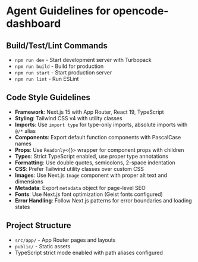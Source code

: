 # Agent Guidelines for opencode-dashboard

## Build/Test/Lint Commands
- `npm run dev` - Start development server with Turbopack
- `npm run build` - Build for production
- `npm run start` - Start production server
- `npm run lint` - Run ESLint

## Code Style Guidelines
- **Framework**: Next.js 15 with App Router, React 19, TypeScript
- **Styling**: Tailwind CSS v4 with utility classes
- **Imports**: Use `import type` for type-only imports, absolute imports with `@/*` alias
- **Components**: Export default function components with PascalCase names
- **Props**: Use `Readonly<{}>` wrapper for component props with children
- **Types**: Strict TypeScript enabled, use proper type annotations
- **Formatting**: Use double quotes, semicolons, 2-space indentation
- **CSS**: Prefer Tailwind utility classes over custom CSS
- **Images**: Use Next.js `Image` component with proper alt text and dimensions
- **Metadata**: Export `metadata` object for page-level SEO
- **Fonts**: Use Next.js font optimization (Geist fonts configured)
- **Error Handling**: Follow Next.js patterns for error boundaries and loading states

## Project Structure
- `src/app/` - App Router pages and layouts
- `public/` - Static assets
- TypeScript strict mode enabled with path aliases configured